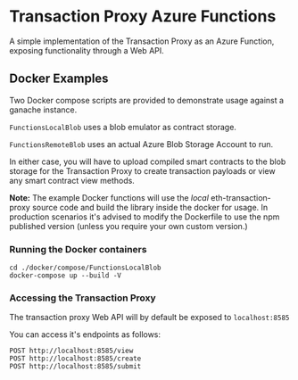 # Transaction Proxy Azure Functions
A simple implementation of the Transaction Proxy as an Azure Function, exposing functionality through a Web API.

## Docker Examples
Two Docker compose scripts are provided to demonstrate usage against a ganache instance.  

`FunctionsLocalBlob` uses a blob emulator as contract storage. 

`FunctionsRemoteBlob` uses an actual Azure Blob Storage Account to run.

In either case, you will have to upload compiled smart contracts to the blob storage for the Transaction Proxy to create transaction payloads or view any smart contract view methods. 

**Note:** The example Docker functions will use the *local* eth-transaction-proxy source code and build the library inside the docker for usage. In production scenarios it's advised to modify the Dockerfile to use the npm published version (unless you require your own custom version.)

### Running the Docker containers
```
cd ./docker/compose/FunctionsLocalBlob
docker-compose up --build -V
```

### Accessing the Transaction Proxy
The transaction proxy Web API will by default be exposed to `localhost:8585`

You can access it's endpoints as follows:
```
POST http://localhost:8585/view
POST http://localhost:8585/create
POST http://localhost:8585/submit
```